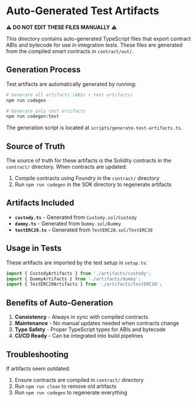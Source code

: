 # Auto-Generated Test Artifacts

⚠️ **DO NOT EDIT THESE FILES MANUALLY** ⚠️

This directory contains auto-generated TypeScript files that export contract ABIs and bytecode for use in integration tests. These files are generated from the compiled smart contracts in `contract/out/`.

## Generation Process

Test artifacts are automatically generated by running:

```bash
# Generate all artifacts (ABIs + test artifacts)
npm run codegen

# Generate only test artifacts
npm run codegen:test
```

The generation script is located at `scripts/generate-test-artifacts.ts`.

## Source of Truth

The source of truth for these artifacts is the Solidity contracts in the `contract/` directory. When contracts are updated:

1. Compile contracts using Foundry in the `contract/` directory
2. Run `npm run codegen` in the SDK directory to regenerate artifacts

## Artifacts Included

- **`custody.ts`** - Generated from `Custody.sol/Custody`
- **`dummy.ts`** - Generated from `Dummy.sol/Dummy`
- **`testERC20.ts`** - Generated from `TestERC20.sol/TestERC20`

## Usage in Tests

These artifacts are imported by the test setup in `setup.ts`:

```typescript
import { CustodyArtifacts } from './artifacts/custody';
import { DummyArtifacts } from './artifacts/dummy';
import { TestERC20Artifacts } from './artifacts/testERC20';
```

## Benefits of Auto-Generation

1. **Consistency** - Always in sync with compiled contracts
2. **Maintenance** - No manual updates needed when contracts change
3. **Type Safety** - Proper TypeScript types for ABIs and bytecode
4. **CI/CD Ready** - Can be integrated into build pipelines

## Troubleshooting

If artifacts seem outdated:

1. Ensure contracts are compiled in `contract/` directory
2. Run `npm run clean` to remove old artifacts
3. Run `npm run codegen` to regenerate everything
